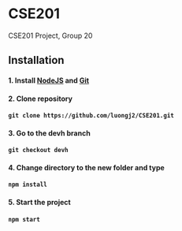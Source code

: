 # CSE201
CSE201 Project, Group 20

## Installation

#### 1. Install [NodeJS](https://nodejs.org/en/) and [Git](https://git-scm.com/)
#### 2. Clone repository
#### ```git clone https://github.com/luongj2/CSE201.git```
#### 3. Go to the devh branch
#### ```git checkout devh```
#### 4. Change directory to the new folder and type
#### ```npm install```
#### 5. Start the project
#### ```npm start```
